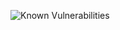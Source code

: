 ![Known Vulnerabilities](https://snyk.io/test/github/Luisgustavom1/tdd-clean-architecture-solid/badge.svg)